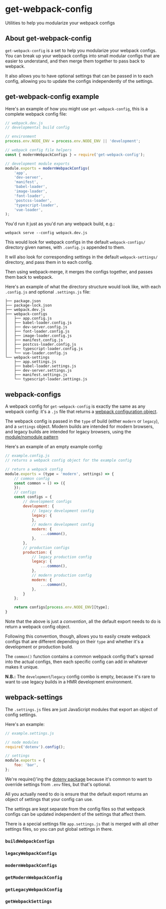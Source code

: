 # get-webpack-config

Utilities to help you modularize your webpack configs

## About get-webpack-config
`get-webpack-config` is a set to help you modularize your webpack configs. You can break up your webpack configs into small modular configs that are easier to understand, and then merge them together to pass back to webpack.

It also allows you to have optional settings that can be passed in to each config, allowing you to update the configs independently of the settings.

## get-webpack-config example

Here's an example of how you might use `get-webpack-config`, this is a complete webpack config file:

```js
// webpack.dev.js
// developmental build config

// environment
process.env.NODE_ENV = process.env.NODE_ENV || 'development';

// webpack config file helpers
const { modernWebpackConfigs } = require('get-webpack-config');

// development module exports
module.exports = modernWebpackConfigs(
    'app',
    'dev-server',
    'manifest',
    'babel-loader',
    'image-loader',
    'font-loader',
    'postcss-loader',
    'typescript-loader',
    'vue-loader',
);
```

You'd run it just as you'd run any webpack build, e.g.:

```
webpack serve --config webpack.dev.js
```

This would look for webpack configs in the default `webpack-configs/` directory given names, with `.config.js` appended to them.

It will also look for corresponding settings in the default `webpack-settings/` directory, and pass them in to each config.

Then using webpack-merge, it merges the configs together, and passes them back to webpack.

Here's an example of what the directory structure would look like, with each `.config.js` and optional `.settings.js` file:

```
├── package.json
├── package-lock.json
├── webpack.dev.js
├── webpack-configs
│   ├── app.config.js
│   ├── babel-loader.config.js
│   ├── dev-server.config.js
│   ├── font-loader.config.js
│   ├── image-loader.config.js
│   ├── manifest.config.js
│   ├── postcss-loader.config.js
│   ├── typescript-loader.config.js
│   └── vue-loader.config.js
└── webpack-settings
    ├── app.settings.js
    ├── babel-loader.settings.js
    ├── dev-server.settings.js
    ├── manifest.settings.js
    └── typescript-loader.settings.js
```

## webpack-configs

A webpack config for `get-webpack-config` is exactly the same as any webpack config: it's a `.js` file that returns a [webpack configuration object](https://webpack.js.org/configuration/).

The webpack config is passed in the `type` of build (either `modern` or `legacy`), and a `settings` object. Modern builds are intended for modern browsers, and legacy builds are intended for legacy browsers, using the [module/nomodule pattern](https://philipwalton.com/articles/deploying-es2015-code-in-production-today/)

Here's an example of an empty example config:

```js
// example.config.js
// returns a webpack config object for the example config

// return a webpack config
module.exports = (type = 'modern', settings) => {
    // common config
    const common = () => ({
    });
    // configs
    const configs = {
        // development configs
        development: {
            // legacy development config
            legacy: {
            },
            // modern development config
            modern: {
                ...common(),
            },
        },
        // production configs
        production: {
            // legacy production config
            legacy: {
                ...common(),
            },
            // modern production config
            modern: {
                ...common(),
            },
        }
    };

    return configs[process.env.NODE_ENV][type];
}
```

Note that the above is just a _convention_, all the default export needs to do is return a webpack config object.

Following this convention, though, allows you to easily create webpack configs that are different depending on their `type` and whether it's a development or production build.

The `common()` function contains a common webpack config that's spread into the actual configs, then each specific config can add in whatever makes it unique.

**N.B.:** The `development`/`legacy` config combo is empty, because it's rare to want to use legacy builds in a HMR development environment.

## webpack-settings

The `.settings.js` files are just JavaScript modules that export an object of config settings.

Here's an example:

```js
// example.settings.js

// node modules
require('dotenv').config();

// settings
module.exports = {
    foo: 'bar',
};

```

We're require()'ing the [dotenv package](https://www.npmjs.com/package/dotenv) because it's common to want to override settings from `.env` files, but that's optional.

All you actually need to do is ensure that the default export returns an object of settings that your config can use.

The settings are kept separate from the config files so that webpack configs can be updated independent of the settings that affect them.

There is a special settings file `app.settings.js` that is merged with all other settings files, so you can put global settings in there.

### `buildWebpackConfigs`

### `legacyWebpackConfigs`

### `modernWebpackConfigs`

### `getModernWebpackConfig`

### `getLegacyWebpackConfig`

### `getWebpackSettings`
